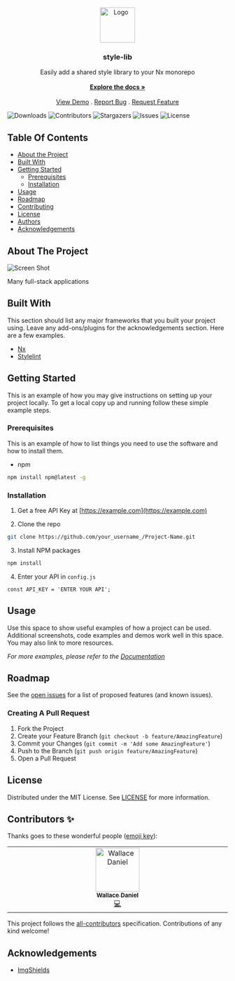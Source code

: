 <br/>
<p align="center">
  <a href="https://github.com/wgd3/@nx-fullstack/style-lib">
    <img src="images/logo.png" alt="Logo" width="80" height="80">
  </a>

  <h3 align="center">style-lib</h3>

  <p align="center">
    Easily add a shared style library to your Nx monorepo
    <br/>
    <br/>
    <a href="https://github.com/wgd3/@nx-fullstack/style-lib"><strong>Explore the docs »</strong></a>
    <br/>
    <br/>
    <a href="https://github.com/wgd3/@nx-fullstack/style-lib">View Demo</a>
    .
    <a href="https://github.com/wgd3/@nx-fullstack/style-lib/issues">Report Bug</a>
    .
    <a href="https://github.com/wgd3/@nx-fullstack/style-lib/issues">Request Feature</a>
  </p>
</p>

![Downloads](https://img.shields.io/github/downloads/wgd3/@nx-fullstack/style-lib/total) ![Contributors](https://img.shields.io/github/contributors/wgd3/@nx-fullstack/style-lib?color=dark-green) ![Stargazers](https://img.shields.io/github/stars/wgd3/@nx-fullstack/style-lib?style=social) ![Issues](https://img.shields.io/github/issues/wgd3/@nx-fullstack/style-lib) ![License](https://img.shields.io/github/license/wgd3/@nx-fullstack/style-lib)

## Table Of Contents

- [About the Project](#about-the-project)
- [Built With](#built-with)
- [Getting Started](#getting-started)
  - [Prerequisites](#prerequisites)
  - [Installation](#installation)
- [Usage](#usage)
- [Roadmap](#roadmap)
- [Contributing](#contributing)
- [License](#license)
- [Authors](#authors)
- [Acknowledgements](#acknowledgements)

## About The Project

![Screen Shot](images/screenshot.png)

Many full-stack applications

## Built With

This section should list any major frameworks that you built your project using. Leave any add-ons/plugins for the acknowledgements section. Here are a few examples.

- [Nx](https://nx.dev)
- [Stylelint](https://github.com/stylelint/stylelint)

## Getting Started

This is an example of how you may give instructions on setting up your project locally.
To get a local copy up and running follow these simple example steps.

### Prerequisites

This is an example of how to list things you need to use the software and how to install them.

- npm

```sh
npm install npm@latest -g
```

### Installation

1. Get a free API Key at [https://example.com](https://example.com)

2. Clone the repo

```sh
git clone https://github.com/your_username_/Project-Name.git
```

3. Install NPM packages

```sh
npm install
```

4. Enter your API in `config.js`

```JS
const API_KEY = 'ENTER YOUR API';
```

## Usage

Use this space to show useful examples of how a project can be used. Additional screenshots, code examples and demos work well in this space. You may also link to more resources.

_For more examples, please refer to the [Documentation](https://example.com)_

## Roadmap

See the [open issues](https://github.com/wgd3/@nx-fullstack/style-lib/issues) for a list of proposed features (and known issues).

### Creating A Pull Request

1. Fork the Project
2. Create your Feature Branch (`git checkout -b feature/AmazingFeature`)
3. Commit your Changes (`git commit -m 'Add some AmazingFeature'`)
4. Push to the Branch (`git push origin feature/AmazingFeature`)
5. Open a Pull Request

## License

Distributed under the MIT License. See [LICENSE](https://github.com/wgd3/@nx-fullstack/style-lib/blob/main/LICENSE.md) for more information.

## Contributors ✨

Thanks goes to these wonderful people ([emoji key](https://allcontributors.org/docs/en/emoji-key)):

<!-- ALL-CONTRIBUTORS-LIST:START - Do not remove or modify this section -->
<!-- prettier-ignore-start -->
<!-- markdownlint-disable -->
<table>
  <tbody>
    <tr>
      <td align="center" valign="top" width="14.28%"><a href="https://thefullstack.engineer/"><img src="https://avatars.githubusercontent.com/u/5431570?v=4?s=100" width="100px;" alt="Wallace Daniel"/><br /><sub><b>Wallace Daniel</b></sub></a><br /><a href="https://github.com/@nx-fullstack/style-lib/commits?author=wgd3" title="Code">💻</a></td>
    </tr>
  </tbody>
</table>

<!-- markdownlint-restore -->
<!-- prettier-ignore-end -->

<!-- ALL-CONTRIBUTORS-LIST:END -->

This project follows the [all-contributors](https://github.com/all-contributors/all-contributors) specification. Contributions of any kind welcome!

## Acknowledgements

- [ImgShields](https://shields.io/)
